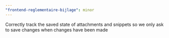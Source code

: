 ```yaml
---
"frontend-reglementaire-bijlage": minor
---
```


Correctly track the saved state of attachments and snippets so we only ask to save changes when changes have been made
